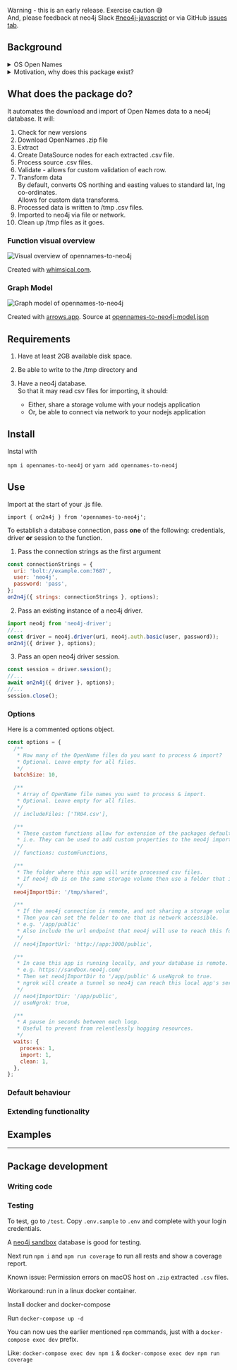 Warning - this is an early release. Exercise caution 😅  
And, please feedback at neo4j Slack [#neo4j-javascript](https://neo4j-users-slack-invite.herokuapp.com/) or via GitHub [issues tab](https://github.com/EarthlingDavey/opennames-to-neo4j/issues).

## Background

<details>
  <summary>OS Open Names</summary>
   
  > A comprehensive dataset of place names, roads numbers and postcodes for Great Britain.  
  > <cite>[Ordnance Survey](https://www.ordnancesurvey.co.uk/business-government) > [Products](https://www.ordnancesurvey.co.uk/business-government/products) > [Open Names](https://www.ordnancesurvey.co.uk/business-government/products/open-map-names)</cit>

Relevant details about the data:

- Public API with downloads in **CSV**, GML, API and Geopackage formats.
- Update frequency Quarterly - January, April, July and October
- Location coordinates supplied in [OSGB36](https://en.wikipedia.org/wiki/Ordnance_Survey_National_Grid) grid digits.
- Free licence with attribution statement - [OGL licence ](https://www.ordnancesurvey.co.uk/business-government/products/open-map-names#licensing)

</details>

<details>
  <summary>Motivation, why does this package exist?</summary>
  
I'm currently developing an online service for UK users. And, it uses neo4j for the database.

The website needs an input field with autocomplete so users can enter their postcode or town/city. The lookup should return latitude & longitude coordinates - they're used for distance calculations.

Having data in a database under my own control has advantages over alternatives.

- No reliance on a third party e.g. Google Maps
- No rate limits or additional monthly SaaS subscription.
- Save leaking user details to third party services.
- Efficient and quicker lookups.
- neo4j can use the imported Places for queries.

I found that the whole process of moving data from Open Names to neo4j was a considerable undertaking. So I wrote this package to separate the concern from the main app to this standalone package.

</details>

## What does the package do?

It automates the download and import of Open Names data to a neo4j database. It will:

1. Check for new versions
1. Download OpenNames .zip file
1. Extract
1. Create DataSource nodes for each extracted .csv file.
1. Process source .csv files.
1. Validate - allows for custom validation of each row.
1. Transform data  
   By default, converts OS northing and easting values to standard lat, lng co-ordinates.  
   Allows for custom data transforms.
1. Processed data is written to /tmp .csv files.
1. Imported to neo4j via file or network.
1. Clean up /tmp files as it goes.

### Function visual overview

![Visual overview of opennames-to-neo4j](https://github.com/EarthlingDavey/opennames-to-neo4j/blob/develop/docs/flow.png?raw=true)

Created with [whimsical.com](https://whimsical.com).

### Graph Model

![Graph model of opennames-to-neo4j](https://raw.githubusercontent.com/EarthlingDavey/opennames-to-neo4j/develop/docs/arrows-app/opennames-to-neo4j-model.svg)

Created with [arrows.app](https://arrows.app). Source at [opennames-to-neo4j-model.json](/docs/arrows-app/opennames-to-neo4j-model.json)

## Requirements

1. Have at least 2GB available disk space.
1. Be able to write to the /tmp directory and
1. Have a neo4j database.  
   So that it may read csv files for importing, it should:

   - Either, share a storage volume with your nodejs application
   - Or, be able to connect via network to your nodejs application

## Install

Instal with

`npm i opennames-to-neo4j` or `yarn add opennames-to-neo4j`

## Use

Import at the start of your .js file.

`import { on2n4j } from 'opennames-to-neo4j';`

To establish a database connection, pass **one** of the following: credentials, driver **or** session to the function.

1. Pass the connection strings as the first argument

```js
const connectionStrings = {
  uri: 'bolt://example.com:7687',
  user: 'neo4j',
  password: 'pass',
};
on2n4j({ strings: connectionStrings }, options);
```

2. Pass an existing instance of a neo4j driver.

```js
import neo4j from 'neo4j-driver';
//...
const driver = neo4j.driver(uri, neo4j.auth.basic(user, password));
on2n4j({ driver }, options);
```

3. Pass an open neo4j driver session.

```js
const session = driver.session();
//...
await on2n4j({ driver }, options);
//...
session.close();
```

### Options

Here is a commented options object.

```js
const options = {
  /**
   * How many of the OpenName files do you want to process & import?
   * Optional. Leave empty for all files.
   */
  batchSize: 10,

  /**
   * Array of OpenName file names you want to process & import.
   * Optional. Leave empty for all files.
   */
  // includeFiles: ['TR04.csv'],

  /**
   * These custom functions allow for extension of the packages default behaviour.
   * i.e. They can be used to add custom properties to the neo4j imported nodes.
   */
  // functions: customFunctions,

  /**
   * The folder where this app will write processed csv files.
   * If neo4j db is on the same storage volume then use a folder that it can read.
   */
  neo4jImportDir: '/tmp/shared',

  /**
   * If the neo4j connection is remote, and not sharing a storage volume
   * Then you can set the folder to one that is network accessible.
   * e.g. '/app/public'
   * Also include the url endpoint that neo4j will use to reach this folder.
   */
  // neo4jImportUrl: 'http://app:3000/public',

  /**
   * In case this app is running locally, and your database is remote.
   * e.g. https://sandbox.neo4j.com/
   * Then set neo4jImportDir to '/app/public' & useNgrok to true.
   * ngrok will create a tunnel so neo4j can reach this local app's server.
   */
  // neo4jImportDir: '/app/public',
  // useNgrok: true,

  /**
   * A pause in seconds between each loop.
   * Useful to prevent from relentlessly hogging resources.
   */
  waits: {
    process: 1,
    import: 1,
    clean: 1,
  },
};
```

### Default behaviour

### Extending functionality

## Examples

---

## Package development

### Writing code



### Testing

To test, go to `/test`. Copy `.env.sample` to `.env` and complete with your login credentials.

A [neo4j sandbox](https://neo4j.com/sandbox/) database is good for testing.

Next run `npm i` and `npm run coverage` to run all rests and show a coverage report.

Known issue: Permission errors on macOS host on `.zip` extracted `.csv` files.

Workaround: run in a linux docker container.

Install docker and docker-compose

Run `docker-compose up -d` 

You can now ues the earlier mentioned `npm` commands, just with a `docker-compose exec dev` prefix.

Like: `docker-compose exec dev npm i` & `docker-compose exec dev npm run coverage`
